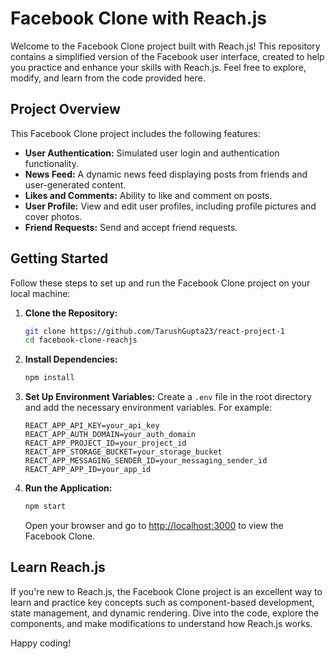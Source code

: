 # Facebook Clone with Reach.js

Welcome to the Facebook Clone project built with Reach.js! This repository contains a simplified version of the Facebook user interface, created to help you practice and enhance your skills with Reach.js. Feel free to explore, modify, and learn from the code provided here.

## Project Overview

This Facebook Clone project includes the following features:

- **User Authentication:** Simulated user login and authentication functionality.
- **News Feed:** A dynamic news feed displaying posts from friends and user-generated content.
- **Likes and Comments:** Ability to like and comment on posts.
- **User Profile:** View and edit user profiles, including profile pictures and cover photos.
- **Friend Requests:** Send and accept friend requests.

## Getting Started

Follow these steps to set up and run the Facebook Clone project on your local machine:

1. **Clone the Repository:**
   ```bash
   git clone https://github.com/TarushGupta23/react-project-1
   cd facebook-clone-reachjs
   ```

2. **Install Dependencies:**
   ```bash
   npm install
   ```

3. **Set Up Environment Variables:**
   Create a `.env` file in the root directory and add the necessary environment variables. For example:
   ```
   REACT_APP_API_KEY=your_api_key
   REACT_APP_AUTH_DOMAIN=your_auth_domain
   REACT_APP_PROJECT_ID=your_project_id
   REACT_APP_STORAGE_BUCKET=your_storage_bucket
   REACT_APP_MESSAGING_SENDER_ID=your_messaging_sender_id
   REACT_APP_APP_ID=your_app_id
   ```

4. **Run the Application:**
   ```bash
   npm start
   ```
   Open your browser and go to [http://localhost:3000](http://localhost:3000) to view the Facebook Clone.

## Learn Reach.js

If you're new to Reach.js, the Facebook Clone project is an excellent way to learn and practice key concepts such as component-based development, state management, and dynamic rendering. Dive into the code, explore the components, and make modifications to understand how Reach.js works.

Happy coding!